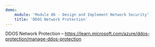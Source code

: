 ```yaml
---
demo:
    module: 'Module 06 - Design and Implement Network Security'
    title: 'DDOS Network Protection'
---
```

DDOS Network Protection – 
https://learn.microsoft.com/azure/ddos-protection/manage-ddos-protection

